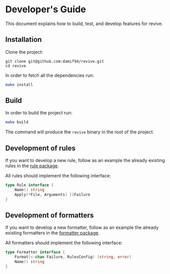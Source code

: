 # Developer's Guide

This document explains how to build, test, and develop features for revive.

## Installation

Clone the project:

```
git clone git@github.com:damif94/revive.git
cd revive
```

In order to fetch all the dependencies run:

```bash
make install
```

## Build

In order to build the project run:

```bash
make build
```

The command will produce the `revive` binary in the root of the project.

## Development of rules

If you want to develop a new rule, follow as an example the already existing rules in the [rule package](https://github.com/damif94/revive/tree/master/rule).

All rules should implement the following interface:

```go
type Rule interface {
	Name() string
	Apply(*File, Arguments) []Failure
}
```

## Development of formatters

If you want to develop a new formatter, follow as an example the already existing formatters in the [formatter package](https://github.com/damif94/revive/tree/master/formatter).

All formatters should implement the following interface:

```go
type Formatter interface {
	Format(<-chan Failure, RulesConfig) (string, error)
	Name() string
}
```
